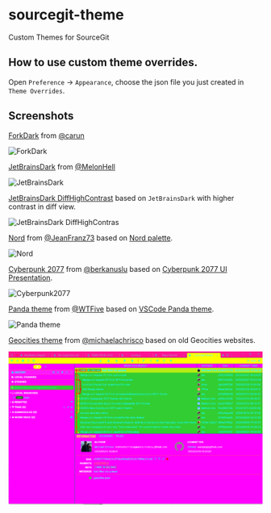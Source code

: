 # sourcegit-theme

Custom Themes for SourceGit

## How to use custom theme overrides.

Open `Preference` -> `Appearance`, choose the json file you just created in `Theme Overrides`.

## Screenshots

[ForkDark](./themes/ForkDark.json) from [@carun](https://github.com/carun)

![ForkDark](screenshots/ForkDark.png)

[JetBrainsDark](./themes/JetBrainsDark.json) from [@MelonHell](https://gist.github.com/MelonHell)

![JetBrainsDark](screenshots/JetBrainsDark.png)

[JetBrainsDark DiffHighContrast](./themes/JetBrainsDark_DiffHighContrast.json) based on `JetBrainsDark` with higher contrast in diff view.

![JetBrainsDark DiffHighContras](screenshots/JetBrainsDark_DiffHighContrast.png)

[Nord](./themes/Nord.json) from [@JeanFranz73](https://gist.github.com/JeanFranz73) based on [Nord palette](https://github.com/nordtheme/nord).

![Nord](screenshots/Nord.png)

[Cyberpunk 2077](./themes/Cyberpunk2077.json) from [@berkanuslu](https://github.com/berkanuslu) based on [Cyberpunk 2077 UI Presentation](https://www.artstation.com/artwork/18mLB8).

![Cyberpunk2077](screenshots/Cyberpunk2077.png)

[Panda theme](./themes/Panda.json) from [@WTFive](https://github.com/wtfive) based on [VSCode Panda theme](https://marketplace.visualstudio.com/items?itemName=tinkertrain.theme-panda).

![Panda theme](screenshots/Panda.png)

[Geocities theme](./themes/geocities.json) from [@michaelachrisco](https://github.com/michaelachrisco) based on old Geocities websites.

![Geocities theme](screenshots/geocities.png)
